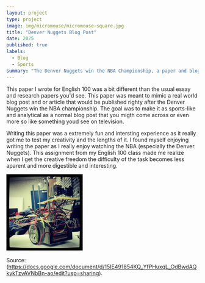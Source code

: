 ```yaml
---
layout: project
type: project
image: img/micromouse/micromouse-square.jpg
title: "Denver Nuggets Blog Post"
date: 2025
published: true
labels:
  - Blog
  - Sports
summary: "The Denver Nuggets win the NBA Championship, a paper and blog for ENG 100"
---
```


This paper I wrote for English 100 was a bit different than the usual essay and research papers you'd see. This paper was meant to mimic a real world blog post and or article that would be published righty after the Denver Nuggets win the NBA championship. The goal was to make it as sports-like and analytical as a normal blog post that you migth come across or even more so like something youd see on television.

Writing this paper was a extremely fun and intersting experience as it really got me to test my creativity and the lengths of it. I found myself enjoying writing the paper as I really enjoy watching the NBA (especially the Denver Nuggets). This assignment from my English 100 class made me realize when I get the creative freedom the difficulty of the task becomes less aparent and more digestible and interesting. 

<div class="text-center p-4">
  <img width="200px" src="../img/micromouse/micromouse-robot.png" class="img-thumbnail" >
</div>


Source: (https://docs.google.com/document/d/15IE491854KQ_YfPHuxqL_OdBwdAQkykTzvAVNbBn-ao/edit?usp=sharing).
